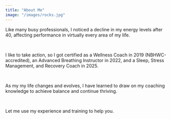 ```yaml
---
title: "About Me"
image: "/images/rocks.jpg"
---
```


Like many busy professionals, I noticed a decline in my energy levels after 40, affecting performance in virtually every area of my life.

&nbsp;

I like to take action, so I got certified as a Wellness Coach in 2019 (NBHWC-accredited), an Advanced Breathing Instructor in 2022, and a Sleep, Stress Management, and Recovery Coach in 2025.

&nbsp;

As my my life changes and evolves, I have learned to draw on my coaching knowledge to achieve balance and continue thriving.

&nbsp;

Let me use my experience and training to help you.